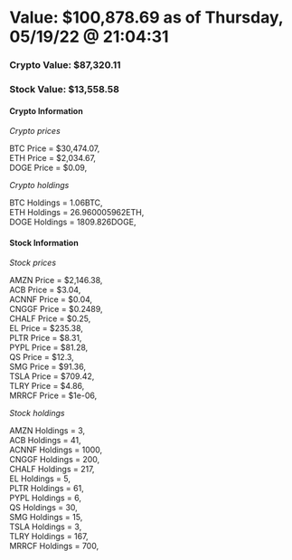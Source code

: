 # Value: $100,878.69 as of Thursday, 05/19/22 @ 21:04:31 

### Crypto Value: $87,320.11

### Stock Value: $13,558.58

#### Crypto Information 
*Crypto prices* 

BTC Price = $30,474.07,  
ETH Price = $2,034.67,  
DOGE Price = $0.09,  


*Crypto holdings* 

BTC Holdings = 1.06BTC,  
ETH Holdings = 26.960005962ETH,  
DOGE Holdings = 1809.826DOGE,  


#### Stock Information 

*Stock prices* 

AMZN Price = $2,146.38,  
ACB Price = $3.04,  
ACNNF Price = $0.04,  
CNGGF Price = $0.2489,  
CHALF Price = $0.25,  
EL Price = $235.38,  
PLTR Price = $8.31,  
PYPL Price = $81.28,  
QS Price = $12.3,  
SMG Price = $91.36,  
TSLA Price = $709.42,  
TLRY Price = $4.86,  
MRRCF Price = $1e-06,  


*Stock holdings* 

AMZN Holdings = 3,  
ACB Holdings = 41,  
ACNNF Holdings = 1000,  
CNGGF Holdings = 200,  
CHALF Holdings = 217,  
EL Holdings = 5,  
PLTR Holdings = 61,  
PYPL Holdings = 6,  
QS Holdings = 30,  
SMG Holdings = 15,  
TSLA Holdings = 3,  
TLRY Holdings = 167,  
MRRCF Holdings = 700,  


